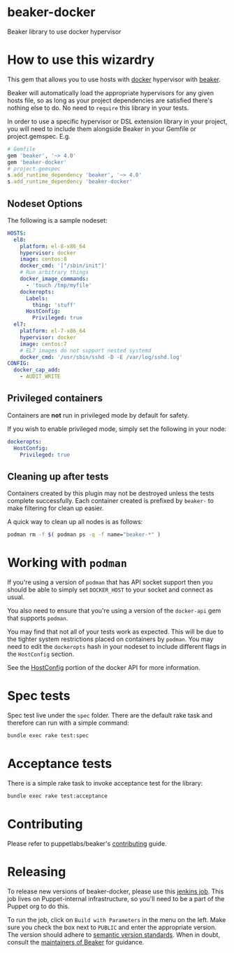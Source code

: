 # beaker-docker

Beaker library to use docker hypervisor

# How to use this wizardry

This gem that allows you to use hosts with [docker](docker.md) hypervisor with [beaker](https://github.com/puppetlabs/beaker).

Beaker will automatically load the appropriate hypervisors for any given hosts
file, so as long as your project dependencies are satisfied there's nothing else
to do. No need to `require` this library in your tests.

In order to use a specific hypervisor or DSL extension library in your project,
you will need to include them alongside Beaker in your Gemfile or
project.gemspec. E.g.

~~~ruby
# Gemfile
gem 'beaker', '~> 4.0'
gem 'beaker-docker'
# project.gemspec
s.add_runtime_dependency 'beaker', '~> 4.0'
s.add_runtime_dependency 'beaker-docker'
~~~

## Nodeset Options

The following is a sample nodeset:

~~~yaml
HOSTS:
  el8:
    platform: el-8-x86_64
    hypervisor: docker
    image: centos:8
    docker_cmd: '["/sbin/init"]'
    # Run arbitrary things
    docker_image_commands:
      - 'touch /tmp/myfile'
    dockeropts:
      Labels:
        thing: 'stuff'
      HostConfig:
        Privileged: true
  el7:
    platform: el-7-x86_64
    hypervisor: docker
    image: centos:7
    # EL7 images do not support nested systemd
    docker_cmd: '/usr/sbin/sshd -D -E /var/log/sshd.log'
CONFIG:
  docker_cap_add:
    - AUDIT_WRITE
~~~

## Privileged containers

Containers are **not** run in privileged mode by default for safety.

If you wish to enable privileged mode, simply set the following in your node:

~~~yaml
dockeropts:
  HostConfig:
    Privileged: true
~~~

## Cleaning up after tests

Containers created by this plugin may not be destroyed unless the tests complete
successfully. Each container created is prefixed by `beaker-` to make filtering
for clean up easier.

A quick way to clean up all nodes is as follows:

~~~sh
podman rm -f $( podman ps -q -f name="beaker-*" )
~~~

# Working with `podman`

If you're using a version of `podman` that has API socket support then you
should be able to simply set `DOCKER_HOST` to your socket and connect as usual.

You also need to ensure that you're using a version of the `docker-api` gem that
supports `podman`.

You may find that not all of your tests work as expected. This will be due to
the tighter system restrictions placed on containers by `podman`. You may need
to edit the `dockeropts` hash in your nodeset to include different flags in the
`HostConfig` section.

See the
[HostConfig](https://any-api.com/docker_com/engine/docs/Definitions/HostConfig)
portion of the docker API for more information.

# Spec tests

Spec test live under the `spec` folder. There are the default rake task and therefore can run with a simple command:
```bash
bundle exec rake test:spec
```

# Acceptance tests

There is a simple rake task to invoke acceptance test for the library:

```bash
bundle exec rake test:acceptance
```

# Contributing

Please refer to puppetlabs/beaker's [contributing](https://github.com/puppetlabs/beaker/blob/master/CONTRIBUTING.md) guide.

# Releasing

To release new versions of beaker-docker, please use this [jenkins job](https://cinext-jenkinsmaster-sre-prod-1.delivery.puppetlabs.net/view/all/job/qe_beaker-docker_init-multijob_master/). This job
lives on Puppet-internal infrastructure, so you'll need to be a part of the Puppet org to do this.

To run the job, click on `Build with Parameters` in the menu on the left. Make
sure you check the box next to `PUBLIC` and enter the appropriate version. The
version should adhere to [semantic version standards](https://semver.org).
When in doubt, consult the [maintainers of Beaker](https://github.com/puppetlabs/beaker/blob/master/CODEOWNERS)
for guidance.
